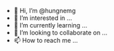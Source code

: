 - 👋 Hi, I’m @hungnemg
- 👀 I’m interested in ...
- 🌱 I’m currently learning ...
- 💞️ I’m looking to collaborate on ...
- 📫 How to reach me ...

<!---
hungnemg/hungnemg is a ✨ special ✨ repository because its `README.md` (this file) appears on your GitHub profile.
You can click the Preview link to take a look at your changes.
--->
